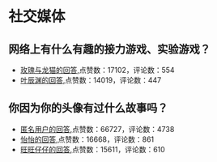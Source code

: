 #  社交媒体 
## 网络上有什么有趣的接力游戏、实验游戏？
- [玫瑰与龙猫的回答](https://www.zhihu.com/question/304928578/answer/563395309),点赞数：17102，评论数：554
- [叶辰渊的回答](https://www.zhihu.com/question/304928578/answer/549059612),点赞数：14019，评论数：447
## 你因为你的头像有过什么故事吗？
- [匿名用户的回答](https://www.zhihu.com/question/423330036/answer/1508134651),点赞数：66727，评论数：4738
- [怡怡的回答](https://www.zhihu.com/question/423330036/answer/1500491814),点赞数：16668，评论数：861
- [旺旺仔仔的回答](https://www.zhihu.com/question/423330036/answer/1499591377),点赞数：15611，评论数：610
